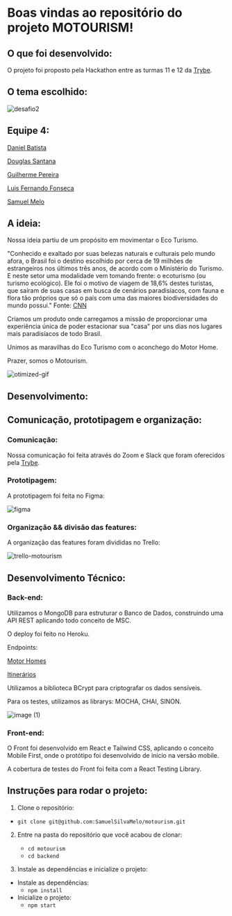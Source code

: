 # Boas vindas ao repositório do projeto MOTOURISM!

## O que foi desenvolvido:

O projeto foi proposto pela Hackathon entre as turmas 11 e 12 da <a href="https://app.betrybe.com/">Trybe</a>.

## O tema escolhido:

![desafio2](https://user-images.githubusercontent.com/78225894/145867515-b8401fac-bfcc-4ed2-a63e-fd0870b9c82a.png)

## Equipe 4:

<a href="https://www.linkedin.com/in/danielbped/">Daniel Batista</a>

<a href="https://www.linkedin.com/in/douglasdns/">Douglas Santana</a>

<a href="https://www.linkedin.com/in/gui-pereira/">Guilherme Pereira</a>

<a href="https://www.linkedin.com/in/luisffg/">Luis Fernando Fonseca</a>

<a href="https://www.linkedin.com/in/samuel-silva-melo/">Samuel Melo</a>

## A ideia:

Nossa ideia partiu de um propósito em movimentar o Eco Turismo.

"Conhecido e exaltado por suas belezas naturais e culturais pelo mundo afora, o Brasil foi o destino escolhido por cerca de 19 milhões de estrangeiros nos últimos três anos, de acordo com o Ministério do Turismo. E neste setor uma modalidade vem tomando frente: o ecoturismo (ou turismo ecológico). Ele foi o motivo de viagem de 18,6% destes turistas, que saíram de suas casas em busca de cenários paradisíacos, com fauna e flora tão próprios que só o país com uma das maiores biodiversidades do mundo possui." Fonte: <a href="https://viagemegastronomia.cnnbrasil.com.br/noticias/ecoturismo-no-brasil-a-tendencia-que-veio-para-ficar-no-pos-pandemia/">CNN</a>

Criamos um produto onde carregamos a missão de proporcionar uma experiência única de poder estacionar sua "casa" por uns dias nos lugares mais paradisíacos de todo Brasil.

Unimos as maravilhas do Eco Turismo com o aconchego do Motor Home.

Prazer, somos o Motourism.

![otimized-gif](https://user-images.githubusercontent.com/78225894/145897892-78a0bcda-11da-47ef-9cf6-5148e16b4410.gif)

## Desenvolvimento:

## Comunicação, prototipagem e organização:

### Comunicação:

Nossa comunicação foi feita através do Zoom e Slack que foram oferecidos pela <a href="https://app.betrybe.com/">Trybe</a>.

### Prototipagem:

A prototipagem foi feita no Figma:

![figma](https://user-images.githubusercontent.com/78225894/145875236-3e90864c-2c02-4396-ab0f-8b10b5aa8dda.png)

### Organização && divisão das features:

A organização das features foram divididas no Trello:

![trello-motourism](https://user-images.githubusercontent.com/78225894/145875328-a24e1ad7-dd69-4ba5-821f-808eeac9fb90.png)

## Desenvolvimento Técnico:

### Back-end:

Utilizamos o MongoDB para estruturar o Banco de Dados, construindo uma API REST aplicando todo conceito de MSC.

O deploy foi feito no Heroku.

Endpoints:

<a href="https://motourism-backend.herokuapp.com/motorhomes">Motor Homes</a>

<a href="https://motourism-backend.herokuapp.com/itineraries">Itinerários</a>

Utilizamos a biblioteca BCrypt para criptografar os dados sensíveis.

Para os testes, utilizamos as librarys: MOCHA, CHAI, SINON.

![image (1)](https://user-images.githubusercontent.com/78225894/145903179-68f5f67e-b8af-4849-b363-86054a711828.png)

### Front-end:

O Front foi desenvolvido em React e Tailwind CSS, aplicando o conceito Mobile First, onde o protótipo foi desenvolvido de inicio na versão mobile.

A cobertura de testes do Front foi feita com a React Testing Library.

## Instruções para rodar o projeto:
1. Clone o repositório:

 * `git clone git@github.com:SamuelSilvaMelo/motourism.git`
 
2. Entre na pasta do repositório que você acabou de clonar:

    * `cd motourism`
    * `cd backend`

3. Instale as dependências e inicialize o projeto:

  * Instale as dependências:
    * `npm install`
  * Inicialize o projeto:
    * `npm start`
